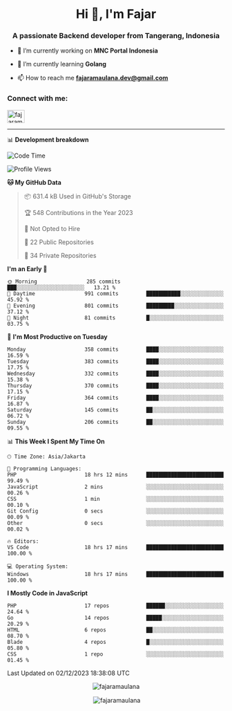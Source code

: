 <h1 align="center">Hi 👋, I'm Fajar</h1>
<h3 align="center">A passionate Backend developer from Tangerang, Indonesia</h3>

<!-- <p align="left"> <img src="https://komarev.com/ghpvc/?username=fajaramaulana&label=Profile%20views&color=0e75b6&style=flat" alt="fajaramaulana" /> </p> -->

- 🔭 I’m currently working on **MNC Portal Indonesia**

- 🌱 I’m currently learning **Golang**

- 📫 How to reach me **fajaramaulana.dev@gmail.com**

<h3 align="left">Connect with me:</h3>
<p align="left">
<a href="https://linkedin.com/in/fajar-agus-maulana-73533a180/" target="blank"><img align="center" src="https://raw.githubusercontent.com/rahuldkjain/github-profile-readme-generator/master/src/images/icons/Social/linked-in-alt.svg" alt="fajaramaulana" height="30" width="40" /></a>
</p>

-------

📊 **Development breakdown**
<!--START_SECTION:waka-->
![Code Time](http://img.shields.io/badge/Code%20Time-1%2C479%20hrs%2042%20mins-blue)

![Profile Views](http://img.shields.io/badge/Profile%20Views-6-blue)

**🐱 My GitHub Data** 

> 📦 631.4 kB Used in GitHub's Storage 
 > 
> 🏆 548 Contributions in the Year 2023
 > 
> 🚫 Not Opted to Hire
 > 
> 📜 22 Public Repositories 
 > 
> 🔑 34 Private Repositories 
 > 
**I'm an Early 🐤** 

```text
🌞 Morning                285 commits         ███░░░░░░░░░░░░░░░░░░░░░░   13.21 % 
🌆 Daytime                991 commits         ███████████░░░░░░░░░░░░░░   45.92 % 
🌃 Evening                801 commits         █████████░░░░░░░░░░░░░░░░   37.12 % 
🌙 Night                  81 commits          █░░░░░░░░░░░░░░░░░░░░░░░░   03.75 % 
```
📅 **I'm Most Productive on Tuesday** 

```text
Monday                   358 commits         ████░░░░░░░░░░░░░░░░░░░░░   16.59 % 
Tuesday                  383 commits         ████░░░░░░░░░░░░░░░░░░░░░   17.75 % 
Wednesday                332 commits         ████░░░░░░░░░░░░░░░░░░░░░   15.38 % 
Thursday                 370 commits         ████░░░░░░░░░░░░░░░░░░░░░   17.15 % 
Friday                   364 commits         ████░░░░░░░░░░░░░░░░░░░░░   16.87 % 
Saturday                 145 commits         ██░░░░░░░░░░░░░░░░░░░░░░░   06.72 % 
Sunday                   206 commits         ██░░░░░░░░░░░░░░░░░░░░░░░   09.55 % 
```


📊 **This Week I Spent My Time On** 

```text
🕑︎ Time Zone: Asia/Jakarta

💬 Programming Languages: 
PHP                      18 hrs 12 mins      █████████████████████████   99.49 % 
JavaScript               2 mins              ░░░░░░░░░░░░░░░░░░░░░░░░░   00.26 % 
CSS                      1 min               ░░░░░░░░░░░░░░░░░░░░░░░░░   00.10 % 
Git Config               0 secs              ░░░░░░░░░░░░░░░░░░░░░░░░░   00.09 % 
Other                    0 secs              ░░░░░░░░░░░░░░░░░░░░░░░░░   00.02 % 

🔥 Editors: 
VS Code                  18 hrs 17 mins      █████████████████████████   100.00 % 

💻 Operating System: 
Windows                  18 hrs 17 mins      █████████████████████████   100.00 % 
```

**I Mostly Code in JavaScript** 

```text
PHP                      17 repos            ██████░░░░░░░░░░░░░░░░░░░   24.64 % 
Go                       14 repos            █████░░░░░░░░░░░░░░░░░░░░   20.29 % 
HTML                     6 repos             ██░░░░░░░░░░░░░░░░░░░░░░░   08.70 % 
Blade                    4 repos             █░░░░░░░░░░░░░░░░░░░░░░░░   05.80 % 
CSS                      1 repo              ░░░░░░░░░░░░░░░░░░░░░░░░░   01.45 % 
```




 Last Updated on 02/12/2023 18:38:08 UTC
<!--END_SECTION:waka-->
<p align="center"><img align="center" src="https://github-readme-stats.vercel.app/api/top-langs?username=fajaramaulana&show_icons=true&locale=en&layout=compact" alt="fajaramaulana" /></p>

<p align="center">&nbsp;<img align="center" src="https://github-readme-stats.vercel.app/api?username=fajaramaulana&show_icons=true&locale=en" alt="fajaramaulana" /></p>
